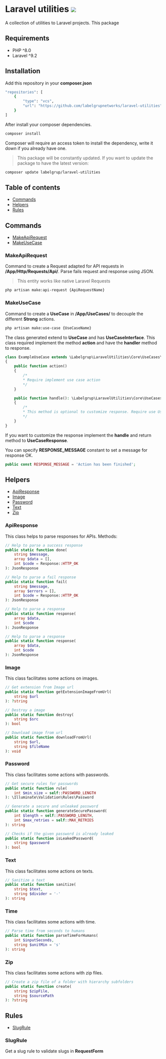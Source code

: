 
# Laravel utilities <img src="https://img.shields.io/badge/repository-public-green.svg?logo=LOGO">

A collection of utilities to Laravel projects. This package

## Requirements
- PHP ^8.0
- Laravel ^9.2

## Installation
Add this repository in your <strong>composer.json</strong>
```bash
"repositories": [  
    {  
        "type": "vcs",  
        "url": "https://github.com/labelgrupnetworks/laravel-utilities"  
    }  
]
```
After install your composer dependencies.
```bash
composer install
```
Composer will require an access token to install the dependency, write it down if you already have one.

>This package will be constantly updated. If you want to update the package to have the latest version:
```bash
composer update labelgrup/laravel-utilities
```

## Table of contents
- [Commands](#commands)
- [Helpers](#helpers)
- [Rules](#rules)

## Commands

- [MakeApiRequest](#makeApiRequest)
- [MakeUseCase](#makeUseCase)

### MakeApiRequest
Command to create a Request adapted for API requests in <strong>/App/Http/Requests/Api/</strong>. Parse fails request and response using JSON.
>This entity works like native Laravel Requests
```bash
php artisan make:api-request {ApiRequestName}
```

### MakeUseCase
Command to create a <strong>UseCase</strong> in <strong>/App/UseCases/</strong> to decouple the different <strong>Strong</strong> actions.
```bash
php artisan make:use-case {UseCaseName}
```
The class generated extend to <strong>UseCase</strong> and has <strong>UseCaseInterface</strong>. This class required implement the method <strong>action</strong> and have the <strong>handler</strong> method to response.

```php
class ExampleUseCase extends \Labelgrup\LaravelUtilities\Core\UseCases\UseCase
{
	public function action()
	{
		/*
		* Require implement use case action
		*/
	}

	public function handle(): \Labelgrup\LaravelUtilities\Core\UseCases\UseCaseResponse
	{
		/*
		* This method is optional to customize response. Require use UseCaseResponse class
		*/
	}
}
```

If you want to customize the response implement the <strong>handle</strong> and return method to <strong>UseCaseResponse</strong>.

You can specify <strong>RESPONSE_MESSAGE</strong> constant to set a message for response OK.

```php
public const RESPONSE_MESSAGE = 'Action has been finished';
```

## Helpers
- [ApiResponse](#apiResponse)
- [Image](#image)
- [Password](#password)
- [Text](#text)
- [Zip](#zip)

### ApiResponse
This class helps to parse responses for APIs. Methods:
```php
// Help to parse a success response
public static function done(
	string $message,
	array $data = [],
	int $code = Response::HTTP_OK
): JsonResponse

// Help to parse a fail response
public static function fail(
	string $message,
	array $errors = [],
	int $code = Response::HTTP_OK
): JsonResponse

// Help to parse a response
public static function response(
	array $data,
	int $code
): JsonResponse

// Help to parse a response
public static function response(
	array $data,
	int $code
): JsonResponse
```
### Image
This class facilitates some actions on images.
```php
// Get extension from Image url
public static function getExtensionImageFromUrl(
	string $url
): ?string

// Destroy a image
public static function destroy(
	string $src
): bool

// Download image from url
public static function downloadFromUrl(
	string $url,
	string $fileName
): void
```
### Password
This class facilitates some actions with passwords.
```php
// Get secure rules for passwords
public static function rule(
	int $min_size = self::PASSWORD_LENGTH
): \Illuminate\Validation\Rules\Password

// Generate a secure and unleaked password
public static function generateSecurePassword(
    int $length = self::PASSWORD_LENGTH,
    int $max_retries = self::MAX_RETRIES
): string

// Checks if the given password is already leaked
public static function isLeakedPassword(
    string $password
): bool

```
### Text
This class facilitates some actions on texts.
```php
// Sanitize a text
public static function sanitize(
	string $text,
	string $divider = '-'
): string
```
### Time
This class facilitates some actions with time.
```php
// Parse time from seconds to humans
public static function parseTimeForHumans(
	int $inputSeconds,
	string $unitMin = 's'
): string
```
### Zip
This class facilitates some actions with zip files.
```php
// Create a zip file of a folder with hierarchy subfolders
public static function create(
	string $zipFile,
	string $sourcePath
): ?string
```

## Rules
- [SlugRule](#slugRule)

### SlugRule
Get a slug rule to validate slugs in <strong>RequestForm</strong>

